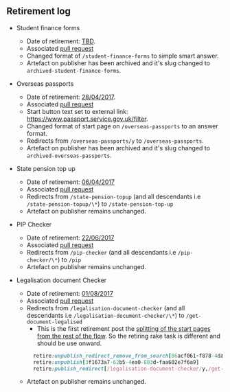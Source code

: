 ## Retirement log

- Student finance forms
  - Date of retirement: [TBD](TBD).
  - Associated [pull request](https://github.com/alphagov/smart-answers/pull/3255)
  - Changed format of `/student-finance-forms` to simple smart answer.
  - Artefact on publisher has been archived and it's slug changed to `archived-student-finance-forms`.

- Overseas passports
  - Date of retirement: [28/04/2017](https://github.com/alphagov/smart-answers/releases/tag/release_3562).
  - Associated [pull request](https://github.com/alphagov/smart-answers/pull/3014)
  - Start button text set to external link: https://www.passport.service.gov.uk/filter.
  - Changed format of start page on `/overseas-passports` to an answer format.
  - Redirects from `/overseas-passports/y` to `/overseas-passports`.
  - Artefact on publisher has been archived and it's slug changed to `archived-overseas-passports`.

- State pension top up
  - Date of retirement:  [06/04/2017](https://github.com/alphagov/smart-answers/releases/tag/release_3549)
  - Associated [pull request](https://github.com/alphagov/smart-answers/pull/2996)
  - Redirects from `/state-pension-topup` (and all descendants i.e `/state-pension-topup/\*`) to `/state-pension-top-up`
  - Artefact on publisher remains unchanged.

- PIP Checker
  - Date of retirement:  [22/06/2017](https://github.com/alphagov/smart-answers/releases/tag/release_3626)
  - Associated [pull request](https://github.com/alphagov/smart-answers/pull/3035)
  - Redirects from `/pip-checker` (and all descendants i.e `/pip-checker/\*`) to `/pip`
  - Artefact on publisher remains unchanged.

- Legalisation document Checker
  - Date of retirement:  [01/08/2017](https://github.com/alphagov/smart-answers/releases/tag/release_3690)
  - Associated [pull request](https://github.com/alphagov/smart-answers/pull/3163)
  - Redirects from `/legalisation-document-checker` (and all descendants i.e `/legalisation-document-checker/\*`) to `/get-document-legalised`
    - This is the first retirement post the [splitting of the start pages from the rest of the flow](https://github.com/alphagov/smart-answers/pull/3126). So the retiring rake task is different and should be use onward.
    ```ruby
      retire:unpublish_redirect_remove_from_search[86acf061-f878-4da1-b05b-80c7ef61305c,/legalisation-document-checker,/get-document-legalised]
      retire:unpublish[3f1673a7-62b5-4ea0-883d-faa602e7f6a9]
      retire:publish_redirect[/legalisation-document-checker/y,/get-document-legalised]
    ```
  - Artefact on publisher remains unchanged.
